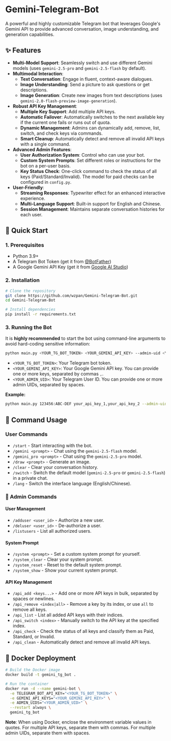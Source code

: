 # Gemini-Telegram-Bot

A powerful and highly customizable Telegram bot that leverages Google's Gemini API to provide advanced conversation, image understanding, and generation capabilities.

## ✨ Features

- **Multi-Model Support**: Seamlessly switch and use different Gemini models (uses `gemini-2.5-pro` and `gemini-2.5-flash` by default).
- **Multimodal Interaction**:
  - **Text Conversation**: Engage in fluent, context-aware dialogues.
  - **Image Understanding**: Send a picture to ask questions or get descriptions.
  - **Image Generation**: Create new images from text descriptions (uses `gemini-2.0-flash-preview-image-generation`).
- **Robust API Key Management**:
  - **Multiple Key Support**: Add multiple API keys.
  - **Automatic Failover**: Automatically switches to the next available key if the current one fails or runs out of quota.
  - **Dynamic Management**: Admins can dynamically add, remove, list, switch, and check keys via commands.
  - **Smart Cleanup**: Automatically detect and remove all invalid API keys with a single command.
- **Advanced Admin Features**:
  - **User Authorization System**: Control who can use your bot.
  - **Custom System Prompts**: Set different roles or instructions for the bot on a per-user basis.
  - **Key Status Check**: One-click command to check the status of all keys (Paid/Standard/Invalid). The model for paid checks can be configured in `config.py`.
- **User-Friendly**:
  - **Streaming Responses**: Typewriter effect for an enhanced interactive experience.
  - **Multi-Language Support**: Built-in support for English and Chinese.
  - **Session Management**: Maintains separate conversation histories for each user.

## 🚀 Quick Start

### 1. Prerequisites

- Python 3.9+
- A Telegram Bot Token (get it from [@BotFather](https://t.me/BotFather))
- A Google Gemini API Key (get it from [Google AI Studio](https://aistudio.google.com/app/apikey))

### 2. Installation

```bash
# Clone the repository
git clone https://github.com/wzpan/Gemini-Telegram-Bot.git
cd Gemini-Telegram-Bot

# Install dependencies
pip install -r requirements.txt
```

### 3. Running the Bot

It is **highly recommended** to start the bot using command-line arguments to avoid hard-coding sensitive information:

```bash
python main.py <YOUR_TG_BOT_TOKEN> <YOUR_GEMINI_API_KEY> --admin-uid <YOUR_ADMIN_UID>
```

- `<YOUR_TG_BOT_TOKEN>`: Your Telegram bot token.
- `<YOUR_GEMINI_API_KEY>`: Your Google Gemini API key. You can provide one or more keys, separated by commas `,`.
- `<YOUR_ADMIN_UID>`: Your Telegram User ID. You can provide one or more admin UIDs, separated by spaces.

**Example:**
```bash
python main.py 123456:ABC-DEF your_api_key_1,your_api_key_2 --admin-uid 123456789 987654321
```

## 🤖 Command Usage

### User Commands

- `/start` - Start interacting with the bot.
- `/gemini <prompt>` - Chat using the `gemini-2.5-flash` model.
- `/gemini_pro <prompt>` - Chat using the `gemini-2.5-pro` model.
- `/draw <prompt>` - Generate an image.
- `/clear` - Clear your conversation history.
- `/switch` - Switch the default model (`gemini-2.5-pro` or `gemini-2.5-flash`) in a private chat.
- `/lang` - Switch the interface language (English/Chinese).

### 👑 Admin Commands

#### User Management
- `/adduser <user_id>` - Authorize a new user.
- `/deluser <user_id>` - De-authorize a user.
- `/listusers` - List all authorized users.

#### System Prompt
- `/system <prompt>` - Set a custom system prompt for yourself.
- `/system_clear` - Clear your system prompt.
- `/system_reset` - Reset to the default system prompt.
- `/system_show` - Show your current system prompt.

#### API Key Management
- `/api_add <keys...>` - Add one or more API keys in bulk, separated by spaces or newlines.
- `/api_remove <index|all>` - Remove a key by its index, or use `all` to remove all keys.
- `/api_list` - List all added API keys with their indices.
- `/api_switch <index>` - Manually switch to the API key at the specified index.
- `/api_check` - Check the status of all keys and classify them as Paid, Standard, or Invalid.
- `/api_clean` - Automatically detect and remove all invalid API keys.

## 🐳 Docker Deployment

```bash
# Build the Docker image
docker build -t gemini_tg_bot .

# Run the container
docker run -d --name gemini-bot \
  -e TELEGRAM_BOT_API_KEY="<YOUR_TG_BOT_TOKEN>" \
  -e GEMINI_API_KEYS="<YOUR_GEMINI_API_KEY>" \
  -e ADMIN_UIDS="<YOUR_ADMIN_UID>" \
  --restart always \
  gemini_tg_bot
```

**Note**: When using Docker, enclose the environment variable values in quotes. For multiple API keys, separate them with commas. For multiple admin UIDs, separate them with spaces.